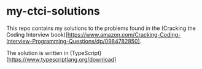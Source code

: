 # my-ctci-solutions

This repo contains my solutions to the problems found in the (Cracking the Coding Interview book)[https://www.amazon.com/Cracking-Coding-Interview-Programming-Questions/dp/0984782850].

The solution is written in (TypeScript)[https://www.typescriptlang.org/download]